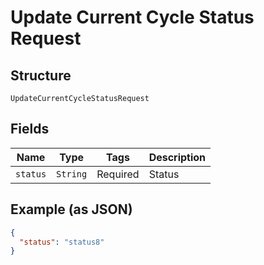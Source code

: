
# Update Current Cycle Status Request

## Structure

`UpdateCurrentCycleStatusRequest`

## Fields

| Name | Type | Tags | Description |
|  --- | --- | --- | --- |
| `status` | `String` | Required | Status |

## Example (as JSON)

```json
{
  "status": "status8"
}
```


